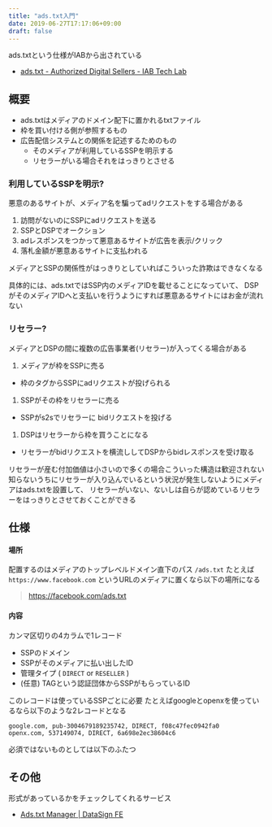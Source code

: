 ```yaml
---
title: "ads.txt入門"
date: 2019-06-27T17:17:06+09:00
draft: false
---
```


ads.txtという仕様がIABから出されている

- [ads.txt - Authorized Digital Sellers - IAB Tech Lab](https://iabtechlab.com/ads-txt/)


## 概要

- ads.txtはメディアのドメイン配下に置かれるtxtファイル
- 枠を買い付ける側が参照するもの
- 広告配信システムとの関係を記述するためのもの
  - そのメディアが利用しているSSPを明示する
  - リセラーがいる場合それをはっきりとさせる


### 利用しているSSPを明示?

悪意のあるサイトが、メディア名を騙ってadリクエストをする場合がある

1. 訪問がないのにSSPにadリクエストを送る
1. SSPとDSPでオークション
1. adレスポンスをつかって悪意あるサイトが広告を表示/クリック
1. 落札金額が悪意あるサイトに支払われる

メディアとSSPの関係性がはっきりとしていればこういった詐欺はできなくなる

具体的には、ads.txtではSSP内のメディアIDを載せることになっていて、
DSPがそのメディアIDへと支払いを行うようにすれば悪意あるサイトにはお金が流れない


### リセラー?

メディアとDSPの間に複数の広告事業者(リセラー)が入ってくる場合がある

1. メディアが枠をSSPに売る
  - 枠のタグからSSPにadリクエストが投げられる
1. SSPがその枠をリセラーに売る
  - SSPがs2sでリセラーに bidリクエストを投げる
1. DSPはリセラーから枠を買うことになる
  - リセラーがbidリクエストを横流ししてDSPからbidレスポンスを受け取る

リセラーが産む付加価値は小さいので多くの場合こういった構造は歓迎されない
知らないうちにリセラーが入り込んでいるという状況が発生しないようにメディアはads.txtを設置して、
リセラーがいない、ないしは自らが認めているリセラーをはっきりとさせておくことができる


## 仕様

#### 場所

配置するのはメディアのトップレベルドメイン直下のパス `/ads.txt`
たとえば `https://www.facebook.com` というURLのメディアに置くなら以下の場所になる

> https://facebook.com/ads.txt


#### 内容

カンマ区切りの4カラムで1レコード

- SSPのドメイン
- SSPがそのメディアに払い出したID
- 管理タイプ ( `DIRECT` or `RESELLER` )
- (任意) TAGという認証団体からSSPがもらっているID

このレコードは使っているSSPごとに必要
たとえばgoogleとopenxを使っているなら以下のような2レコードとなる

```
google.com, pub-3004679189235742, DIRECT, f08c47fec0942fa0
openx.com, 537149074, DIRECT, 6a698e2ec38604c6
```

必須ではないものとしては以下のふたつ



## その他

形式があっているかをチェックしてくれるサービス

- [Ads.txt Manager | DataSign FE](https://fe.datasign.co/adstxt/)
